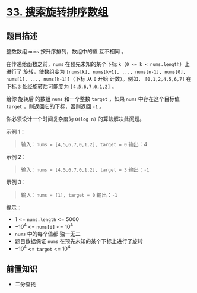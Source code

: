 # [33. 搜索旋转排序数组](https://leetcode.cn/problems/search-in-rotated-sorted-array)

## 题目描述

整数数组 `nums` 按升序排列，数组中的值 互不相同 。

在传递给函数之前，`nums` 在预先未知的某个下标 `k`（`0 <= k < nums.length`）上进行了 旋转，使数组变为 `[nums[k], nums[k+1], ..., nums[n-1], nums[0], nums[1], ..., nums[k-1]]`（下标 从 `0` 开始 计数）。例如， `[0,1,2,4,5,6,7]` 在下标 `3` 处经旋转后可能变为 `[4,5,6,7,0,1,2]` 。

给你 旋转后 的数组 `nums` 和一个整数 `target` ，如果 `nums` 中存在这个目标值 `target` ，则返回它的下标，否则返回 `-1` 。

你必须设计一个时间复杂度为 `O(log n)` 的算法解决此问题。

示例 1：

> 输入：`nums = [4,5,6,7,0,1,2], target = 0`
> 输出：4

示例 2：

> 输入：`nums = [4,5,6,7,0,1,2], target = 3`
> 输出：`-1`

示例 3：

> 输入：`nums = [1], target = 0`
> 输出：`-1`

提示：

* $1$ <= `nums.length` <= $5000$
* $-10^4$ <= `nums[i]` <= $10^4$
* `nums` 中的每个值都 独一无二
* 题目数据保证 `nums` 在预先未知的某个下标上进行了旋转
* $-10^4$ <= `target` <= $10^4$

## 前置知识

- 二分查找